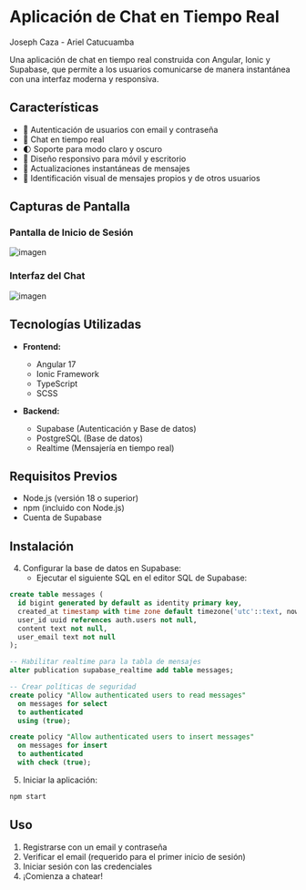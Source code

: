# Aplicación de Chat en Tiempo Real

Joseph Caza - Ariel Catucuamba

Una aplicación de chat en tiempo real construida con Angular, Ionic y Supabase, que permite a los usuarios comunicarse de manera instantánea con una interfaz moderna y responsiva.

## Características

- 🔐 Autenticación de usuarios con email y contraseña
- 💬 Chat en tiempo real
- 🌓 Soporte para modo claro y oscuro
- 📱 Diseño responsivo para móvil y escritorio
- 🔄 Actualizaciones instantáneas de mensajes
- 👤 Identificación visual de mensajes propios y de otros usuarios

## Capturas de Pantalla

### Pantalla de Inicio de Sesión
![imagen](https://github.com/user-attachments/assets/079b13c1-a4aa-4936-9f8a-11659a59b8c8)

### Interfaz del Chat
![imagen](https://github.com/user-attachments/assets/0af64f27-6def-4c0e-8895-7186f7ad2cb2)

## Tecnologías Utilizadas

- **Frontend:**
  - Angular 17
  - Ionic Framework
  - TypeScript
  - SCSS

- **Backend:**
  - Supabase (Autenticación y Base de datos)
  - PostgreSQL (Base de datos)
  - Realtime (Mensajería en tiempo real)

## Requisitos Previos

- Node.js (versión 18 o superior)
- npm (incluido con Node.js)
- Cuenta de Supabase

## Instalación

4. Configurar la base de datos en Supabase:
   - Ejecutar el siguiente SQL en el editor SQL de Supabase:
```sql
create table messages (
  id bigint generated by default as identity primary key,
  created_at timestamp with time zone default timezone('utc'::text, now()) not null,
  user_id uuid references auth.users not null,
  content text not null,
  user_email text not null
);

-- Habilitar realtime para la tabla de mensajes
alter publication supabase_realtime add table messages;

-- Crear políticas de seguridad
create policy "Allow authenticated users to read messages"
  on messages for select
  to authenticated
  using (true);

create policy "Allow authenticated users to insert messages"
  on messages for insert
  to authenticated
  with check (true);
```

5. Iniciar la aplicación:
```bash
npm start
```

## Uso

1. Registrarse con un email y contraseña
2. Verificar el email (requerido para el primer inicio de sesión)
3. Iniciar sesión con las credenciales
4. ¡Comienza a chatear!
